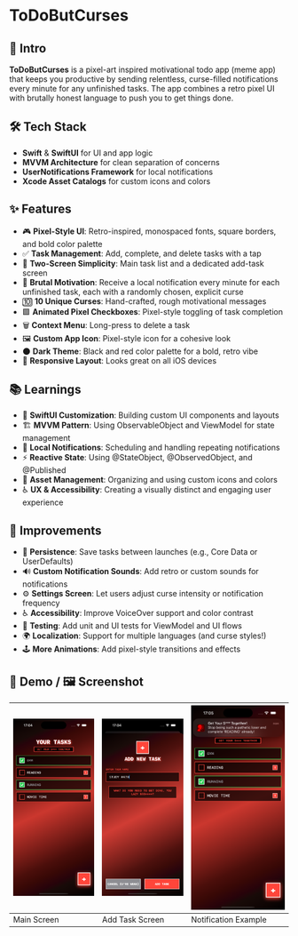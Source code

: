 # ToDoButCurses

## 🚀 Intro

**ToDoButCurses** is a pixel-art inspired motivational todo app (meme app) that keeps you productive by sending relentless, curse-filled notifications every minute for any unfinished tasks. The app combines a retro pixel UI with brutally honest language to push you to get things done.

## 🛠️ Tech Stack

- **Swift** & **SwiftUI** for UI and app logic
- **MVVM Architecture** for clean separation of concerns
- **UserNotifications Framework** for local notifications
- **Xcode Asset Catalogs** for custom icons and colors

## ✨ Features

- 🎮 **Pixel-Style UI**: Retro-inspired, monospaced fonts, square borders, and bold color palette
- ✅ **Task Management**: Add, complete, and delete tasks with a tap
- 📝 **Two-Screen Simplicity**: Main task list and a dedicated add-task screen
- 🤬 **Brutal Motivation**: Receive a local notification every minute for each unfinished task, each with a randomly chosen, explicit curse
- 🔟 **10 Unique Curses**: Hand-crafted, rough motivational messages
- 🟩 **Animated Pixel Checkboxes**: Pixel-style toggling of task completion
- 🗑️ **Context Menu**: Long-press to delete a task
- 🖼️ **Custom App Icon**: Pixel-style icon for a cohesive look
- 🌑 **Dark Theme**: Black and red color palette for a bold, retro vibe
- 📱 **Responsive Layout**: Looks great on all iOS devices

## 📚 Learnings

- 🧩 **SwiftUI Customization**: Building custom UI components and layouts
- 🏗️ **MVVM Pattern**: Using ObservableObject and ViewModel for state management
- 🔔 **Local Notifications**: Scheduling and handling repeating notifications
- ⚡ **Reactive State**: Using @StateObject, @ObservedObject, and @Published
- 🎨 **Asset Management**: Organizing and using custom icons and colors
- ♿ **UX & Accessibility**: Creating a visually distinct and engaging user experience

## 🔧 Improvements

- 💾 **Persistence**: Save tasks between launches (e.g., Core Data or UserDefaults)
- 🔊 **Custom Notification Sounds**: Add retro or custom sounds for notifications
- ⚙️ **Settings Screen**: Let users adjust curse intensity or notification frequency
- ♿ **Accessibility**: Improve VoiceOver support and color contrast
- 🧪 **Testing**: Add unit and UI tests for ViewModel and UI flows
- 🌍 **Localization**: Support for multiple languages (and curse styles!)
- 🕹️ **More Animations**: Add pixel-style transitions and effects

## 🎥 Demo / 🖼️ Screenshot

| ![Main Screen](https://github.com/GradByte/ToDoButCurses/blob/main/toDoCurses1.png) | ![Add Task Screen](https://github.com/GradByte/ToDoButCurses/blob/main/toDoCurses2.png) | ![Notification Example](https://github.com/GradByte/ToDoButCurses/blob/main/toDoCurses3.png) |
| --- | --- | --- |
| Main Screen | Add Task Screen | Notification Example |

